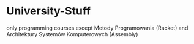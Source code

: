 # University-Stuff
only programming courses except Metody Programowania (Racket) and Architektury Systemów Komputerowych (Assembly)
